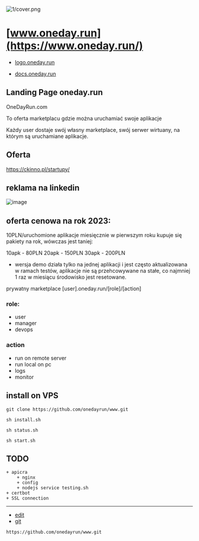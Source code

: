 
![1/cover.png](https://onedayrun.github.io/logo/1/cover.png)

# [www.oneday.run](https://www.oneday.run/)

+ [logo.oneday.run](https://logo.oneday.run/)

+ [docs.oneday.run](https://docs.oneday.run/)


## Landing Page oneday.run

OneDayRun.com 

To oferta marketplacu gdzie można uruchamiać swoje aplikacje

Każdy user dostaje swój własny marketplace, swój serwer wirtuany, na którym są uruchamiane aplikacje.

## Oferta

https://ckinno.pl/startupy/


## reklama na linkedin

![image](https://user-images.githubusercontent.com/5669657/209205557-a082deee-8179-485a-91c4-8220187f0f18.png)


## oferta cenowa na rok 2023:

10PLN/uruchomione aplikacje miesięcznie
w pierwszym roku kupuje się pakiety na rok, wówczas jest taniej:

10apk - 80PLN
20apk - 150PLN
30apk - 200PLN


* wersja demo działa tylko na jednej aplikacji i jest często aktualizowana w ramach testów, aplikacje nie są przehcowywane na stałe, co najmniej 1 raz w miesiącu środowisko jest resetowane.


prywatny marketplace
[user].oneday.run/[role]/[action]


### role:

+ user
+ manager
+ devops


### action

+ run on remote server
+ run local on pc 
+ logs
+ monitor



## install on VPS

    git clone https://github.com/onedayrun/www.git
    
    sh install.sh
    
    sh status.sh
    
    sh start.sh
    
## TODO
    + apicra
        + nginx
        + config
        + nodejs service testing.sh
    + certbot    
    + SSL connection    




---
+ [edit](https://github.com/onedayrun/www/edit/master/README.md)
+ [git](https://github.com/onedayrun/www)
```
https://github.com/onedayrun/www.git
```

